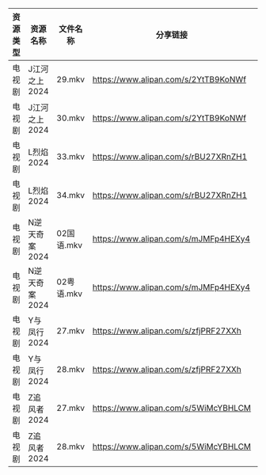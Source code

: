 | 资源类型 | 资源名称      | 文件名称     | 分享链接                                 | 更新时间                |
| ---- | --------- | -------- | ------------------------------------ | ------------------- |
| 电视剧  | J江河之上2024 | 29.mkv   | https://www.alipan.com/s/2YtTB9KoNWf | 2024-04-03 08:14:20 |
| 电视剧  | J江河之上2024 | 30.mkv   | https://www.alipan.com/s/2YtTB9KoNWf | 2024-04-03 08:14:20 |
| 电视剧  | L烈焰2024   | 33.mkv   | https://www.alipan.com/s/rBU27XRnZH1 | 2024-04-03 08:14:23 |
| 电视剧  | L烈焰2024   | 34.mkv   | https://www.alipan.com/s/rBU27XRnZH1 | 2024-04-03 08:14:22 |
| 电视剧  | N逆天奇案2024 | 02国语.mkv | https://www.alipan.com/s/mJMFp4HEXy4 | 2024-04-03 08:14:28 |
| 电视剧  | N逆天奇案2024 | 02粤语.mkv | https://www.alipan.com/s/mJMFp4HEXy4 | 2024-04-03 08:14:28 |
| 电视剧  | Y与凤行2024  | 27.mkv   | https://www.alipan.com/s/zfjPRF27XXh | 2024-04-03 08:14:49 |
| 电视剧  | Y与凤行2024  | 28.mkv   | https://www.alipan.com/s/zfjPRF27XXh | 2024-04-03 08:14:49 |
| 电视剧  | Z追风者2024  | 27.mkv   | https://www.alipan.com/s/5WiMcYBHLCM | 2024-04-03 08:14:56 |
| 电视剧  | Z追风者2024  | 28.mkv   | https://www.alipan.com/s/5WiMcYBHLCM | 2024-04-03 08:14:56 |
